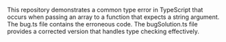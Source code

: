 This repository demonstrates a common type error in TypeScript that occurs when passing an array to a function that expects a string argument. The bug.ts file contains the erroneous code. The bugSolution.ts file provides a corrected version that handles type checking effectively.